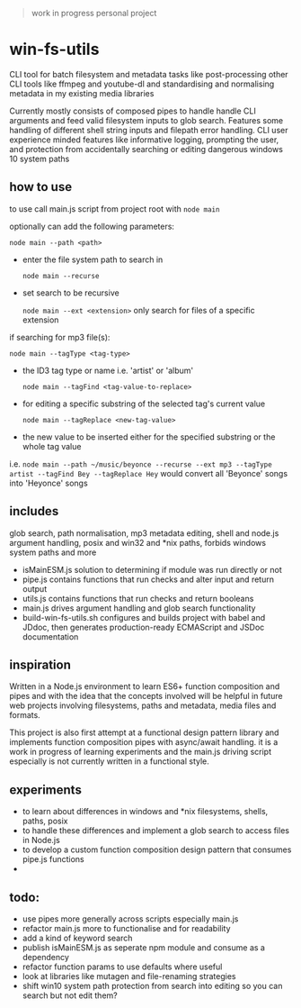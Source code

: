 > work in progress personal project

# win-fs-utils

CLI tool for batch filesystem and metadata tasks like post-processing other CLI tools like ffmpeg and youtube-dl and standardising and normalising metadata in my existing media libraries

Currently mostly consists of composed pipes to handle handle CLI arguments and feed valid filesystem inputs to glob search. Features some handling of different shell string inputs and filepath error handling. CLI user experience minded features like informative logging, prompting the user, and protection from accidentally searching or editing dangerous windows 10 system paths

## how to use

to use call main.js script from project root with `node main`

optionally can add the following parameters:

`node main --path <path>`

- enter the file system path to search in

  `node main --recurse`

- set search to be recursive

  `node main --ext <extension>`
  only search for files of a specific extension

if searching for mp3 file(s):

`node main --tagType <tag-type>`

- the ID3 tag type or name i.e. 'artist' or 'album'

  `node main --tagFind <tag-value-to-replace>`

- for editing a specific substring of the selected tag's current value

  `node main --tagReplace <new-tag-value>`

- the new value to be inserted either for the specified substring or the whole tag value

i.e. `node main --path ~/music/beyonce --recurse --ext mp3 --tagType artist --tagFind Bey --tagReplace Hey` would convert all 'Beyonce' songs into 'Heyonce' songs

## includes

glob search, path normalisation, mp3 metadata editing, shell and node.js argument handling, posix and win32 and \*nix paths, forbids windows system paths and more

- isMainESM.js solution to determining if module was run directly or not
- pipe.js contains functions that run checks and alter input and return output
- utils.js contains functions that run checks and return booleans
- main.js drives argument handling and glob search functionality
- build-win-fs-utils.sh configures and builds project with babel and JDdoc, then generates production-ready ECMAScript and JSDoc documentation

## inspiration

Written in a Node.js environment to learn ES6+ function composition and pipes and with the idea that the concepts involved will be helpful in future web projects involving filesystems, paths and metadata, media files and formats.

This project is also first attempt at a functional design pattern library and implements function composition pipes with async/await handling. it is a work in progress of learning experiments and the main.js driving script especially is not currently written in a functional style.

## experiments

- to learn about differences in windows and \*nix filesystems, shells, paths, posix
- to handle these differences and implement a glob search to access files in Node.js
- to develop a custom function composition design pattern that consumes pipe.js functions
-

## todo:

- use pipes more generally across scripts especially main.js
- refactor main.js more to functionalise and for readability
- add a kind of keyword search
- publish isMainESM.js as seperate npm module and consume as a dependency
- refactor function params to use defaults where useful
- look at libraries like mutagen and file-renaming strategies
- shift win10 system path protection from search into editing so you can search but not edit them?
